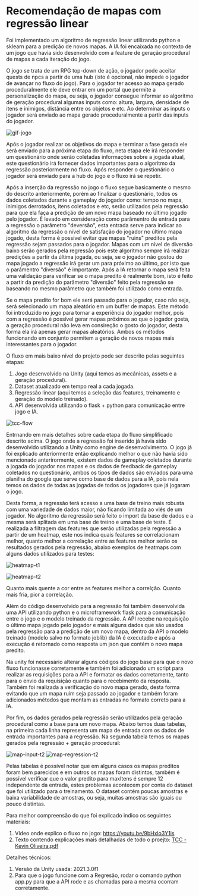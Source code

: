 # Recomendação de mapas com regressão linear
Foi implementado um algoritmo de regressão linear utilizando python e sklearn para a predição de novos mapas. A IA foi encaixada no contexto de um jogo que havia sido desenvolvido com a feature de geração procedural de mapas a cada iteração do jogo. 

O jogo se trata de um RPG top-down de ação, o jogador pode aceitar quests de npcs a partir de uma hub (isto é opcional, não impede o jogador de avançar no fluxo do jogo). Para o jogador ter acesso ao mapa gerado proceduralmente ele deve entrar em um portal que permite a personalização do mapa, ou seja, o jogador consegue informar ao algoritmo de geração procedural algumas inputs como: altura, largura, densidade de itens e inimigos, distância entre os objetos e etc. Ao determinar as inputs o jogador será enviado ao mapa gerado proceduralmente a partir das inputs do jogador.

![gif-jogo](https://user-images.githubusercontent.com/43999903/210164689-e29c5c11-802e-485a-8f54-54eda1d306ea.gif)

Após o jogador realizar os objetivos do mapa e terminar a fase gerada ele será enviado para a próxima etapa do fluxo, neta etapa ele irá responder um questionário onde serão coletadas informações sobre a jogada atual, este questionário irá fornecer dados importantes para o algoritmo da regressão posteriormente no fluxo. Após responder o questionário o jogador será enviado para a hub do jogo e o fluxo irá se repetir.

Após a inserção da regressão no jogo o fluxo segue basicamente o mesmo do descrito anteriormente, porém ao finalizar o questionário, todos os dados coletados durante a gameplay do jogador como: tempo no mapa, inimigos derrotados, itens coletados e etc, serão utilizados pela regressão para que ela faça a predição de um novo mapa baseado no último jogado pelo jogador. É levado em consideração como parâmentro de entrada para a regressão o parâmetro "deversão", esta entrada serve para indicar ao algoritmo da regressão o nível de satisfação do jogador no último mapa jogado, desta forma é possível evitar que mapas "ruins" preditos pela regressão sejam passados para o jogador. Mapas com um nível de diversão baixo serão gerados pela regressão pois este algoritmo sempre irá realizar predições a partir da última jogada, ou seja, se o jogador não gostou do mapa jogado a regressão irá gerar um para próximo ao último, por isto que o parâmentro "diversão" é importante. Após a IA retornar o mapa será feita uma validação para verificar se o mapa predito é realmente bom, isto é feito a partir da predição do parãmetro "diversão" feito pela regressão se baseando no mesmo parâmetro que também foi utilizado como entrada.

Se o mapa predito for bom ele será passado para o jogador, caso não seja, será selecionado um mapa aleatório em um buffer de mapas. Este método foi introduzido no jogo para tornar a experiência do jogador melhor, pois com a regressão é possível gerar mapas próximos ao que o jogador gosta, a geração procedural não leva em consireção o gosto do jogador, desta forma ela irá apenas gerar mapas aleatórios. Ambos os métodos funcionando em conjunto permitem a geração de novos mapas mais interessantes para o jogador.

O fluxo em mais baixo nível do projeto pode ser descrito pelas seguintes etapas:

1. Jogo desenvolvido na Unity (aqui temos as mecânicas, assets e a geração procedural).
2. Dataset atualizado em tempo real a cada jogada.
3. Regressão linear (aqui temos a seleção das features, treinamento e geração do modelo treinado).
4. API desenvolvida utilizando o flask + python para comunicação entre jogo e IA.

![tcc-flow](https://user-images.githubusercontent.com/43999903/210164850-ad41a298-f204-4c8d-a543-0b62a8c94f45.jpg)

Entrnando em mais detalhes sobre cada etapa do fluxo simplificado descrito acima. O jogo onde a regressão foi inserido já havia sido desenvolvido utilizando a Unity como engine de desenvolvimento. O jogo já foi explicado anteriormente então explicando melhor o que não havia sido mencionado anterirormente, existem dados de gameplay coletados durante a jogada do jogador nos mapas e os dados de feedback de gameplay coletados no questionário, ambos os tipos de dados são enviados para uma planilha do google que serve como base de dados para a IA, pois nela temos os dados de todas as jogadas de todos os jogadores que já jogaram o jogo. 

Desta forma, a regressão terá acesso a uma base de treino mais robusta com uma variedade de dados maior, não ficando limitada ao viés de um jogador. No algoritmo da regressão será feito o import da base de dados e a mesma será splitada em uma base de treino e uma base de teste. É realizada a filtragem das features que serão utilizadas pela regressão a partir de um heatmap, este nos indica quais features se correlacionam melhor, quanto melhor a correlação entre as features melhor serão os resultados gerados pela regressão, abaixo exemplos de heatmaps com alguns dados utilizados para testes:

![heatmap-t1](https://user-images.githubusercontent.com/43999903/210165049-915ec452-b3c8-41aa-8165-e07aeb3eb887.png)

![heatmap-t2](https://user-images.githubusercontent.com/43999903/210165056-27eaffd9-dd4a-4584-9f2b-0019b5d8f101.png)

Quanto mais quente a cor entre as features melhor a correlção. Quanto mais fria, pior a correlação.

Além do código desenvolvido para a regressão foi também desenvolvida uma API utilizando python e o microframework flask para a comunicação entre o jogo e o modelo treinado da regressão. A API recebe na requisição o último mapa jogado pelo jogador e mais alguns dados que são usados pela regressão para a predição de um novo mapa, dentro da API o modelo treinado (modelo salvo no formato joblib) da IA é executado e após a execução é retornado como resposta um json que contém o novo mapa predito.

Na unity foi necessário alterar alguns códigos do jogo base para que o novo fluxo funcionasse corretamente e também foi adicionado um script para realizar as requisições para a API e formatar os dados corretamente, tanto para o envio da requisição quanto para o recebimento da resposta. Também foi realizada a verificação do novo mapa gerado, desta forma evitando que um mapa ruim seja passado ao jogador e também foram adicionados métodos que montam as entradas no formato correto para a IA.

Por fim, os dados gerados pela regressão serão utilizados pela geração procedural como a base para um novo mapa. Abaixo temos duas tabelas, na primeira cada linha representa um mapa de entrada com os dados de entrada importantes para a regressão. Na segunda tabela temos os mapas gerados pela regressão + geração procedural:

![map-input-t2](https://user-images.githubusercontent.com/43999903/210165330-ff686442-9b37-4abc-81f9-38b8c61f378d.png)
![map-regression-t2](https://user-images.githubusercontent.com/43999903/210165333-0d94ef14-2d86-4a97-be07-9f376c3b76b1.png)

Pelas tabelas é possível notar que em alguns casos os mapas preditos foram bem parecidos e em outros os mapas foram distintos, também é possível verificar que o valor predito para maxItens é sempre 12 independente da entrada, estes problemas acontecem por conta do dataset que foi utilizado para o treinamento. O dataset contém poucas amostras e baixa variabilidade de amostras, ou seja, muitas amostras são iguais ou pouco distintas.

Para melhor compreensão do que foi explicado indico os seguintes materiais:

1. Vídeo onde explico o fluxo no jogo: https://youtu.be/9bHxlo3Y1is
2. Texto contendo explicações mais detalhadas de todo o proejto: [TCC - Kevin Oliveira.pdf](https://github.com/nivek14/Game-AI-Regression/files/10328520/TCC.-.Kevin.Oliveira.pdf)

Detalhes técnicos:

1. Versão da Unity usada: 2021.3.0f1
2. Para que o jogo funcione com a Regresão, rodar o comando python app.py para que a API rode e as chamadas para a mesma ocorram corretamente.






